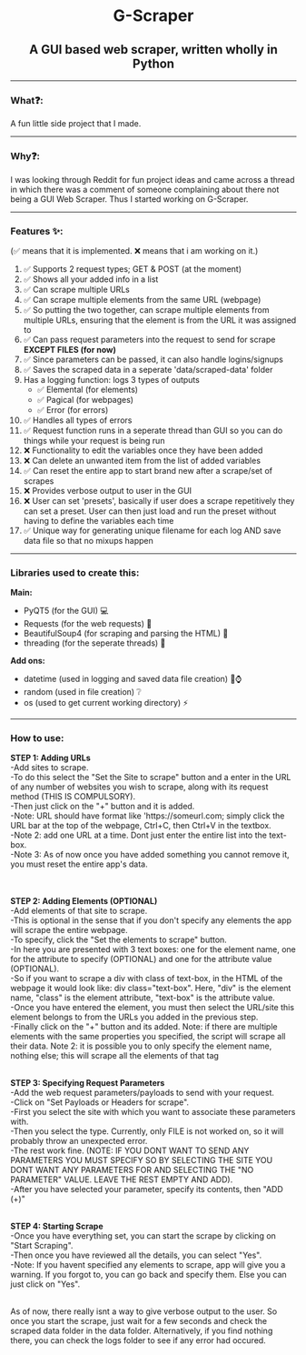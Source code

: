 <h1 align="center"><center>G-Scraper</center></h1>
<h2 align="center"><center>A GUI based web scraper, written wholly in Python</center></h2>
<hr>
<h3>What❓:</h3>
<p>
  A fun little side project that I made.
</p>
<hr>
<h3>Why❓:</h3>
<p>I was looking through Reddit for fun project ideas and came across a thread in which there was a comment of someone complaining about there not being a GUI Web Scraper. Thus I started working on G-Scraper.</p>
<hr>
<h3>Features ✨:</h3>(✅ means that it is implemented. ❌ means that i am working on it.)
<br>
<ol>
  <li>✅ Supports 2 request types; GET & POST (at the moment)</li>
  <li>✅ Shows all your added info in a list</li>
  <li>✅ Can scrape multiple URLs</li>
  <li>✅ Can scrape multiple elements from the same URL (webpage)</li>
  <li>✅ So putting the two together, can scrape multiple elements from multiple URLs, ensuring that the element is from the URL it was assigned to</li>
  <li>✅ Can pass request parameters into the request to send for scrape <b>EXCEPT FILES (for now)</b></li>
  <li>✅ Since parameters can be passed, it can also handle logins/signups</li>
  <li>✅ Saves the scraped data in a seperate 'data/scraped-data' folder</li>
  <li>Has a logging function: logs 3 types of outputs<ul>
    <li>✅ Elemental (for elements)</li>
    <li>✅ Pagical   (for webpages)</li>
    <li>✅ Error     (for errors)</li>
  </ul></li>
  <li>✅ Handles all types of errors</li>
  <li>✅ Request function runs in a seperate thread than GUI so you can do things while your request is being run</li>
  <li>❌ Functionality to edit the variables once they have been added</li>
  <li>❌ Can delete an unwanted item from the list of added variables</li>
  <li>✅ Can reset the entire app to start brand new after a scrape/set of scrapes</li>
  <li>❌ Provides verbose output to user in the GUI</li>
  <li>❌ User can set 'presets', basically if user does a scrape repetitively they can set a preset. User can then just load and run the preset without having to define the variables each time</li>
  <li>✅ Unique way for generating unique filename for each log AND save data file so that no mixups happen</li>
</ol>
<hr>
<h3>Libraries used to create this:</h3>
<b>Main:</b>
<ul>
  <li>PyQT5 (for the GUI) 💻</li>
  <li>Requests (for the web requests) 📶</li>
  <li>BeautifulSoup4 (for scraping and parsing the HTML) 🍲</li>
  <li>threading (for the seperate threads) 🧵</li>
</ul>
<b>Add ons:</b>
<ul>
  <li>datetime (used in logging and saved data file creation) 📅⌚</li>
  <li>random (used in file creation) ❔</li>
  <li>os (used to get current working directory) ⚡</li>
</ul>
<hr>
<h3>How to use:</h3>
<p>
  <b>STEP 1: Adding URLs</b><br>
  -Add sites to scrape.<br>
  -To do this select the "Set the Site to scrape" button and a enter in the URL of any number of websites you wish to scrape, along with its request method (THIS IS COMPULSORY).<br>
  -Then just click on the "+" button and it is added.<br>
  -Note: URL should have format like 'https://someurl.com; simply click the URL bar at the top of the webpage, Ctrl+C, then Ctrl+V in the textbox.<br>
  -Note 2: add one URL at a time. Dont just enter the entire list into the text-box.<br>
  -Note 3: As of now once you have added something you cannot remove it, you must reset the entire app's data.<br><br><br>
  
  <b>STEP 2: Adding Elements (OPTIONAL)</b><br>
  -Add elements of that site to scrape.<br>
  -This is optional in the sense that if you don't specify any elements the app will scrape the entire webpage.<br>
  -To specify, click the "Set the elements to scrape" button.<br>
  -In here you are presented with 3 text boxes: one for the element name, one for the attribute to specify (OPTIONAL) and one for the attribute value (OPTIONAL).<br>
  -So if you want to scrape a div with class of text-box, in the HTML of the webpage it would look like: div class="text-box". Here, "div" is the element name, "class" is the element attribute, "text-box" is the attribute value.<br>
  -Once you have entered the element, you must then select the URL/site this element belongs to from the URLs you added in the previous step.<br>
  -Finally click on the "+" button and its added. Note: if there are multiple elements with the same properties you specified, the script will scrape all their data. Note 2: it is possible you to only specify the element name, nothing else; this will scrape all the elements of that tag<br><br>

  <b>STEP 3: Specifying Request Parameters</b><br>
  -Add the web request parameters/payloads to send with your request.<br>
  -Click on "Set Payloads or Headers for scrape".<br>
  -First you select the site with which you want to associate these parameters with.<br>
  -Then you select the type. Currently, only FILE is not worked on, so it will probably throw an unexpected error.<br>
  -The rest work fine. (NOTE: IF YOU DONT WANT TO SEND ANY PARAMETERS YOU MUST SPECIFY SO BY SELECTING THE SITE YOU DONT WANT ANY PARAMETERS FOR AND SELECTING THE "NO PARAMETER" VALUE. LEAVE THE REST EMPTY AND ADD).<br>
  -After you have selected your parameter, specify its contents, then "ADD (+)"<br><br>

  <b>STEP 4: Starting Scrape</b><br>
  -Once you have everything set, you can start the scrape by clicking on "Start Scraping".<br>
  -Then once you have reviewed all the details, you can select "Yes".<br>
  -Note: If you havent specified any elements to scrape, app will give you a warning. If you forgot to, you can go back and specify them. Else you can just click on "Yes".<br><br>
</p>
<p>As of now, there really isnt a way to give verbose output to the user. So once you start the scrape, just wait for a few seconds and check the scraped data folder in the data folder. Alternatively, if you find nothing there, you can check the logs folder to see if any error had occured.</p>
